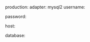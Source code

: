 <!-- layout:code post: sinatra-stacks_active-record -->


production:
  adapter: mysql2
  username: 

  password: 

  host: 

  database: 

